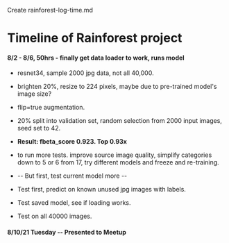 Create rainforest-log-time.md
# Timeline of Rainforest project  

#### 8/2 - 8/6, 50hrs - finally get data loader to work, runs model  
 * resnet34, sample 2000 jpg data, not all 40,000.  
 * brighten 20%, resize to 224 pixels, maybe due to pre-trained model's image size?  
 * flip=true augmentation. 
 * 20% split into validation set, random selection from 2000 input images, seed set to 42.  
 * **Result: fbeta_score 0.923.  Top 0.93x**  
 * to run more tests.  improve source image quality, simplify categories down to 5 or 6 from 17, try different models and freeze and re-training.  
 * -- But first, test current model more --  
 * Test first, predict on known unused jpg images with labels.  
 * Test saved model, see if loading works.  

 * Test on all 40000 images. 

#### 8/10/21 Tuesday -- Presented to Meetup

